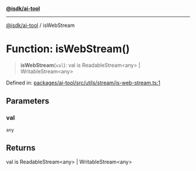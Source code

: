 [**@isdk/ai-tool**](../README.md)

***

[@isdk/ai-tool](../globals.md) / isWebStream

# Function: isWebStream()

> **isWebStream**(`val`): val is ReadableStream\<any\> \| WritableStream\<any\>

Defined in: [packages/ai-tool/src/utils/stream/is-web-stream.ts:1](https://github.com/isdk/ai-tool.js/blob/b0ee9498dddfa5222989cf00502bb34c601df743/src/utils/stream/is-web-stream.ts#L1)

## Parameters

### val

`any`

## Returns

val is ReadableStream\<any\> \| WritableStream\<any\>
